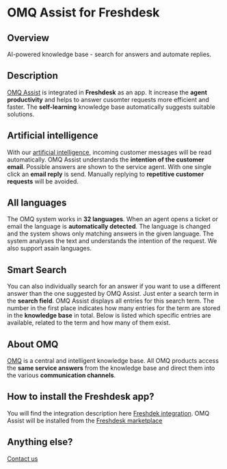 # OMQ Assist for Freshdesk

## Overview

AI-powered knowledge base - search for answers and automate replies.

## Description

[OMQ Assist](https://www.omq.ai/products/assist/) is integrated in **Freshdesk** as an app. It increase the **agent productivity** and helps to answer cusomter requests more efficient and faster. The **self-learning** knowledge base automatically suggests suitable solutions. 

## Artificial intelligence

With our [artificial intelligence](https://www.omq.ai/blog/artificial-intelligence-in-customer-service/), incoming customer messages will be read automatically. OMQ Assist understands the **intention of the customer email**. Possible answers are shown to the service agent. With one single click an **email reply** is send. Manually replying to **repetitive customer requests** will be avoided.

## All languages

The OMQ system works in **32 languages**. When an agent opens a ticket or email the language is **automatically detected**. The language is changed and the system shows only matching answers in the given language. The system analyses the text and understands the intention of the request. We also support asain languages. 

## Smart Search

You can also individually search for an answer if you want to use a different answer than the one suggested by OMQ Assist. Just enter a search term in the **search field**. OMQ Assist displays all entries for this search term. The number in the first place indicates how many entries for the term are stored in the **knowledge base** in total. Below is listed which specific entries are available, related to the term and how many of them exist.



## About OMQ

[OMQ](https://www.omq.ai) is a central and intelligent knowledge base. All OMQ products access the **same service answers** from the knowledge base and direct them into the various **communication channels**.


## How to install the Freshdesk app?

You will find the integration description here [Freshdek integration](https://www.omq.ai/blog/freshdesk-omq-assist/). OMQ Assist will be installed from the [Freshdesk marketplace](https://www.freshworks.com/apps/freshdesk/)


## Anything else?

[Contact us](https://www.omq.ai/company/contact/)
